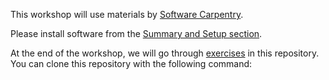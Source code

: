 This workshop will use materials by [Software Carpentry](https://software-carpentry.org/).

Please install software from the [Summary and Setup section](https://swcarpentry.github.io/shell-novice/index.html).

At the end of the workshop, we will go through [exercises](exercises.html) in this repository. You can clone this repository with the following command:
